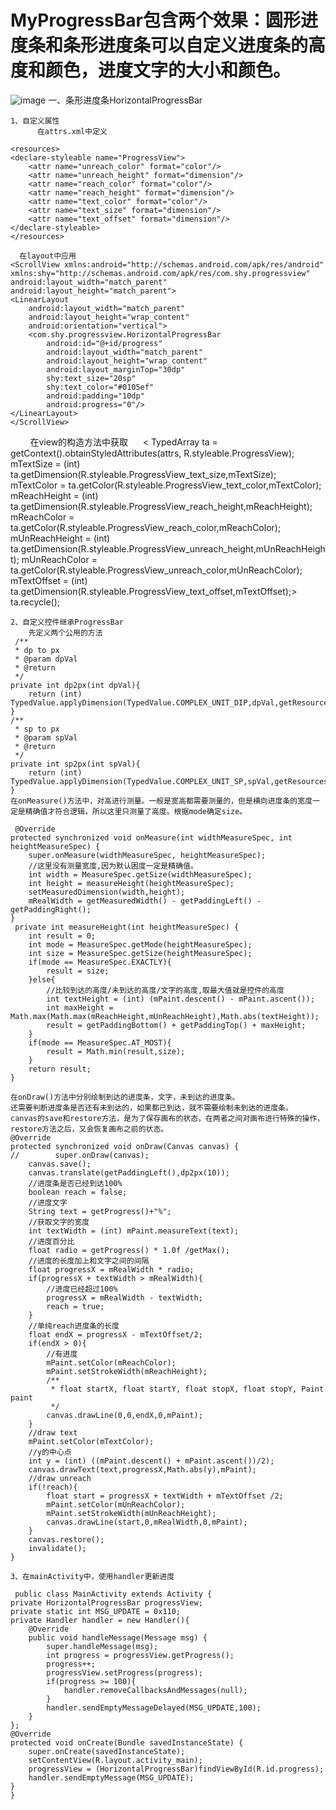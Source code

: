 # MyProgressBar包含两个效果：圆形进度条和条形进度条可以自定义进度条的高度和颜色，进度文字的大小和颜色。

   ![image](https://github.com/tingshuo202/MyProgressBar/blob/master/app/gif/progress.gif) 
一、条形进度条HorizontalProgressBar

    1、自定义属性
          在attrs.xml中定义
            
    <resources>
    <declare-styleable name="ProgressView">
        <attr name="unreach_color" format="color"/>
        <attr name="unreach_height" format="dimension"/>
        <attr name="reach_color" format="color"/>
        <attr name="reach_height" format="dimension"/>
        <attr name="text_color" format="color"/>
        <attr name="text_size" format="dimension"/>
        <attr name="text_offset" format="dimension"/>
    </declare-styleable>
    </resources>

      在layout中应用
    <ScrollView xmlns:android="http://schemas.android.com/apk/res/android"
    xmlns:shy="http://schemas.android.com/apk/res/com.shy.progressview"
    android:layout_width="match_parent"
    android:layout_height="match_parent">
    <LinearLayout
        android:layout_width="match_parent"
        android:layout_height="wrap_content"
        android:orientation="vertical">
        <com.shy.progressview.HorizontalProgressBar
            android:id="@+id/progress"
            android:layout_width="match_parent"
            android:layout_height="wrap_content"
            android:layout_marginTop="30dp"
            shy:text_size="20sp"
            shy:text_color="#0105ef"
            android:padding="10dp"
            android:progress="0"/>
    </LinearLayout>
    </ScrollView>
         
    在view的构造方法中获取
      < TypedArray ta = getContext().obtainStyledAttributes(attrs, R.styleable.ProgressView);
       mTextSize = (int) ta.getDimension(R.styleable.ProgressView_text_size,mTextSize);
       mTextColor = ta.getColor(R.styleable.ProgressView_text_color,mTextColor);
       mReachHeight = (int) ta.getDimension(R.styleable.ProgressView_reach_height,mReachHeight);
       mReachColor = ta.getColor(R.styleable.ProgressView_reach_color,mReachColor);
       mUnReachHeight = (int) ta.getDimension(R.styleable.ProgressView_unreach_height,mUnReachHeight);
       mUnReachColor = ta.getColor(R.styleable.ProgressView_unreach_color,mUnReachColor);
       mTextOffset = (int) ta.getDimension(R.styleable.ProgressView_text_offset,mTextOffset);>
       ta.recycle();

    2、自定义控件继承ProgressBar
        先定义两个公用的方法
     /**
     * dp to px
     * @param dpVal
     * @return
     */
    private int dp2px(int dpVal){
        return (int) TypedValue.applyDimension(TypedValue.COMPLEX_UNIT_DIP,dpVal,getResources().getDisplayMetrics());
    }
    /**
     * sp to px
     * @param spVal
     * @return
     */
    private int sp2px(int spVal){
        return (int) TypedValue.applyDimension(TypedValue.COMPLEX_UNIT_SP,spVal,getResources().getDisplayMetrics());
    }
    在onMeasure()方法中，对高进行测量。一般是宽高都需要测量的，但是横向进度条的宽度一定是精确值才符合逻辑，所以这里只测量了高度。根据mode确定size。
    
     @Override
    protected synchronized void onMeasure(int widthMeasureSpec, int heightMeasureSpec) {
        super.onMeasure(widthMeasureSpec, heightMeasureSpec);
        //这里没有测量宽度,因为默认困度一定是精确值。
        int width = MeasureSpec.getSize(widthMeasureSpec);
        int height = measureHeight(heightMeasureSpec);
        setMeasuredDimension(width,height);
        mRealWidth = getMeasuredWidth() - getPaddingLeft() - getPaddingRight();
    }
     private int measureHeight(int heightMeasureSpec) {
        int result = 0;
        int mode = MeasureSpec.getMode(heightMeasureSpec);
        int size = MeasureSpec.getSize(heightMeasureSpec);
        if(mode == MeasureSpec.EXACTLY){
            result = size;
        }else{
            //比较到达的高度/未到达的高度/文字的高度,取最大值就是控件的高度
            int textHeight = (int) (mPaint.descent() - mPaint.ascent());
            int maxHeight = Math.max(Math.max(mReachHeight,mUnReachHeight),Math.abs(textHeight));
            result = getPaddingBottom() + getPaddingTop() + maxHeight;
        }
        if(mode == MeasureSpec.AT_MOST){
            result = Math.min(result,size);
        }
        return result;
    }

    在onDraw()方法中分别绘制到达的进度条，文字，未到达的进度条。
    还需要判断进度条是否还有未到达的，如果都已到达，就不需要绘制未到达的进度条。
    canvas的save和restore方法，是为了保存画布的状态，在两者之间对画布进行特殊的操作，restore方法之后，又会恢复画布之前的状态。
    @Override
    protected synchronized void onDraw(Canvas canvas) {
    //        super.onDraw(canvas);
        canvas.save();
        canvas.translate(getPaddingLeft(),dp2px(10));
        //进度条是否已经到达100%
        boolean reach = false;
        //进度文字
        String text = getProgress()+"%";
        //获取文字的宽度
        int textWidth = (int) mPaint.measureText(text);
        //进度百分比
        float radio = getProgress() * 1.0f /getMax();
        //进度的长度加上和文字之间的间隔
        float progressX = mRealWidth * radio;
        if(progressX + textWidth > mRealWidth){
            //进度已经超过100%
            progressX = mRealWidth - textWidth;
            reach = true;
        }
        //单纯reach进度条的长度
        float endX = progressX - mTextOffset/2;
        if(endX > 0){
            //有进度
            mPaint.setColor(mReachColor);
            mPaint.setStrokeWidth(mReachHeight);
            /**
             * float startX, float startY, float stopX, float stopY, Paint paint
             */
            canvas.drawLine(0,0,endX,0,mPaint);
        }
        //draw text
        mPaint.setColor(mTextColor);
        //y的中心点
        int y = (int) ((mPaint.descent() + mPaint.ascent())/2);
        canvas.drawText(text,progressX,Math.abs(y),mPaint);
        //draw unreach
        if(!reach){
            float start = progressX + textWidth + mTextOffset /2;
            mPaint.setColor(mUnReachColor);
            mPaint.setStrokeWidth(mUnReachHeight);
            canvas.drawLine(start,0,mRealWidth,0,mPaint);
        }
        canvas.restore();
        invalidate();
    }

    3、在mainActivity中，使用handler更新进度
    
     public class MainActivity extends Activity {
    private HorizontalProgressBar progressView;
    private static int MSG_UPDATE = 0x110;
    private Handler handler = new Handler(){
        @Override
        public void handleMessage(Message msg) {
            super.handleMessage(msg);
            int progress = progressView.getProgress();
            progress++;
            progressView.setProgress(progress);
            if(progress >= 100){
                handler.removeCallbacksAndMessages(null);
            }
            handler.sendEmptyMessageDelayed(MSG_UPDATE,100);
        }
    };
    @Override
    protected void onCreate(Bundle savedInstanceState) {
        super.onCreate(savedInstanceState);
        setContentView(R.layout.activity_main);
        progressView = (HorizontalProgressBar)findViewById(R.id.progress);
        handler.sendEmptyMessage(MSG_UPDATE);
    }
    }



